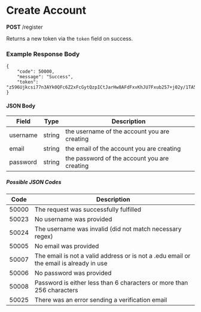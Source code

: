 # Create Account
**POST** /register

Returns a new token via the `token` field on success.

### Example Response Body
```
{
	"code": 50000,
	"message": "Success",
	"token": "z596Ujkcsi77n3AYk0QFc6Z2xFcGytQzpICtJarHw8AFdFxvKhJU7Fxub257+j02y/1TA5nxycPQs92CS/Bayg=="
}
```

#### JSON Body
| Field | Type | Description |
| --- | --- | --- |
| username | string | the username of the account you are creating |
| email | string | the email of the account you are creating |
| password | string | the password of the account you are creating |

##### Possible JSON Codes
| Code | Description |
| --- | --- |
| 50000 | The request was successfully fulfilled |
| 50023 | No username was provided |
| 50024 | The username was invalid (did not match necessary regex) |
| 50005 | No email was provided |
| 50007 | The email is not a valid address or is not a .edu email or the email is already in use |
| 50006 | No password was provided |
| 50008 | Password is either less than 6 characters or more than 256 characters |
| 50025 | There was an error sending a verification email |